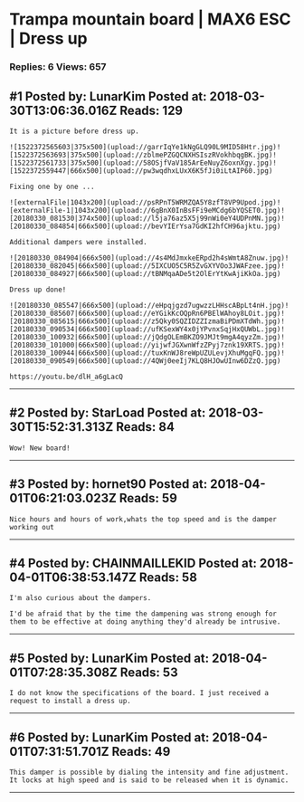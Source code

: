 # Trampa mountain board &#124; MAX6 ESC &#124; Dress up

### Replies: 6 Views: 657

## \#1 Posted by: LunarKim Posted at: 2018-03-30T13:06:36.016Z Reads: 129

```
It is a picture before dress up.

![1522372565603|375x500](upload://garrIqYe1kNgGLQ90L9MID58Htr.jpg)![1522372563693|375x500](upload://zblmePZGQCNXHSIszRVokhbqgBK.jpg)![1522372561733|375x500](upload://58OSjfVaV185ArEeNuyZ6oxnXgy.jpg)![1522372559447|666x500](upload://pw3wqdhxLUxX6K5fJi0iLtAIP60.jpg)

Fixing one by one ...

![externalFile|1043x200](upload://psRPnT5WRMZQA5Y8zfT8VP9Upod.jpg)![externalFile-1|1043x200](upload://6gBnX0InBsFFi9eMCdg6bYQSET0.jpg)![20180330_081530|374x500](upload://l5ja76az5X5j99nWi0eY4UDPnMN.jpg)![20180330_084854|666x500](upload://bevYIErYsa7GdKI2hfCH96ajktu.jpg)

Additional dampers were installed.

![20180330_084904|666x500](upload://4s4MdJmxkeERpd2h4sWmtA8Znuw.jpg)![20180330_082045|666x500](upload://5IXCUO5C5R5ZvGXYVOo3JWAFzee.jpg)![20180330_084927|666x500](upload://tBNMqaADe5t2OlErYtKwAjiKkOa.jpg)

Dress up done!

![20180330_085547|666x500](upload://eHpqjgzd7ugwzzLHHscABpLt4nH.jpg)![20180330_085607|666x500](upload://eYGikKcOQpRn6PBElWAhoy8LOit.jpg)![20180330_085615|666x500](upload://z5Qky0SQZIDZZIzmaBiPDmXTdWh.jpg)![20180330_090534|666x500](upload://ufKSexWY4x0jYPvnxSqjHxQUWbL.jpg)![20180330_100932|666x500](upload://jQdgOLEmBKZO9JMJt9mgA4qyzZm.jpg)![20180330_101000|666x500](upload://yijwfJGXwnWfzZPyj7znk19XRTS.jpg)![20180330_100944|666x500](upload://tuxKnWJ8reWpUZULevjXhuMgqFQ.jpg)![20180330_090549|666x500](upload://4QWj0eeIj7KLQ8HJOwUInw6DZzQ.jpg)

https://youtu.be/dlH_a6gLacQ
```

---
## \#2 Posted by: StarLoad Posted at: 2018-03-30T15:52:31.313Z Reads: 84

```
Wow! New board!
```

---
## \#3 Posted by: hornet90 Posted at: 2018-04-01T06:21:03.023Z Reads: 59

```
Nice hours and hours of work,whats the top speed and is the damper working out
```

---
## \#4 Posted by: CHAINMAILLEKID Posted at: 2018-04-01T06:38:53.147Z Reads: 58

```
I'm also curious about the dampers.

I'd be afraid that by the time the dampening was strong enough for them to be effective at doing anything they'd already be intrusive.
```

---
## \#5 Posted by: LunarKim Posted at: 2018-04-01T07:28:35.308Z Reads: 53

```
I do not know the specifications of the board. I just received a request to install a dress up.
```

---
## \#6 Posted by: LunarKim Posted at: 2018-04-01T07:31:51.701Z Reads: 49

```
This damper is possible by dialing the intensity and fine adjustment. It locks at high speed and is said to be released when it is dynamic.
```

---

